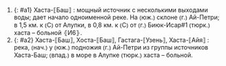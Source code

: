 ---
---

1. {: #a1} Хаста-⟦Баш⟧
: мощный источник с несколькими выходами воды; дает начало одноименной реке. На ⦅юж.⦆ склоне ⦅г.⦆ Ай-Петри; в 1,5 км. к ⦅С⦆ от Алупки, в 0,8 км. к ⦅С⦆ от ⦅г.⦆ Биюк-Исар#1 ⦅тюрк.⦆ хаста – больной ⦃И6⦄.
2. {: #a2} Хаста-⟦Баш⟧, Хоста-⟦Баш⟧, Гастага-⟦Узень⟧, Хаста-⟦Айя⟧
: река, ⦅нач.⦆ у ⦅юж.⦆ подножия ⦅г.⦆ Ай-Петри из группы источников Хаста-Баш; ⦅впад.⦆ в море в Алупке ⦅тюрк.⦆ хаста – больной.
